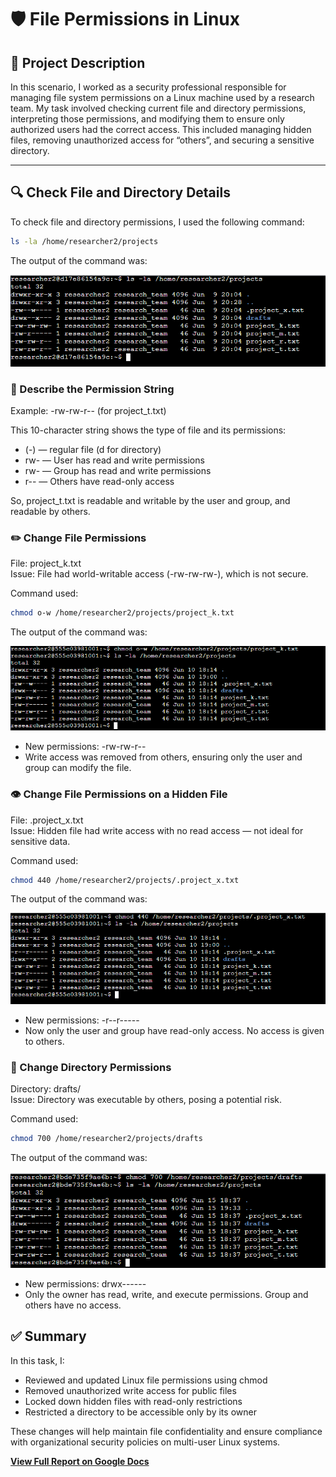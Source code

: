 # 🛡️ File Permissions in Linux

## 📘 Project Description

In this scenario, I worked as a security professional responsible for managing file system permissions on a Linux machine used by a research team. My task involved checking current file and directory permissions, interpreting those permissions, and modifying them to ensure only authorized users had the correct access. This included managing hidden files, removing unauthorized access for “others”, and securing a sensitive directory.

---

## 🔍 Check File and Directory Details

To check file and directory permissions, I used the following command:

```bash
ls -la /home/researcher2/projects
```

The output of the command was:

![Query Screenshot: permissions](Portfolio_project_1_screenshots/1.png)

### 🧾 Describe the Permission String

Example: -rw-rw-r-- (for project_t.txt)

This 10-character string shows the type of file and its permissions:

- (-) — regular file (d for directory)
- rw- — User has read and write permissions
- rw- — Group has read and write permissions
- r-- — Others have read-only access

So, project_t.txt is readable and writable by the user and group, and readable by others.

### ✏️ Change File Permissions

File: project_k.txt <br>
Issue: File had world-writable access (-rw-rw-rw-), which is not secure.

Command used:

```bash
chmod o-w /home/researcher2/projects/project_k.txt
```

The output of the command was:

![Query Screenshot: removed write permission](Portfolio_project_1_screenshots/2.png)

- New permissions: -rw-rw-r--
- Write access was removed from others, ensuring only the user and group can modify the file.

### 👁️ Change File Permissions on a Hidden File

File: .project_x.txt <br>
Issue: Hidden file had write access with no read access — not ideal for sensitive data.

Command used:

```bash
chmod 440 /home/researcher2/projects/.project_x.txt
```

The output of the command was:

![Query Screenshot: changed permission of hidden file](Portfolio_project_1_screenshots/3.png)

- New permissions: -r--r-----
- Now only the user and group have read-only access. No access is given to others.

### 📁 Change Directory Permissions

Directory: drafts/ <br>
Issue: Directory was executable by others, posing a potential risk.

Command used:

```bash
chmod 700 /home/researcher2/projects/drafts
```

The output of the command was:

![Query Screenshot: changed permission of directory](Portfolio_project_1_screenshots/4.png)

- New permissions: drwx------
- Only the owner has read, write, and execute permissions. Group and others have no access.

## ✅ Summary

In this task, I:

- Reviewed and updated Linux file permissions using chmod
- Removed unauthorized write access for public files
- Locked down hidden files with read-only restrictions
- Restricted a directory to be accessible only by its owner

These changes will help maintain file confidentiality and ensure compliance with organizational security policies on multi-user Linux systems.

**[View Full Report on Google Docs](https://docs.google.com/document/d/1rWygd4CDuNllrm_A5tiY-r_CkiYetMoAZwS1xJEL0sU/edit?usp=sharing)**
